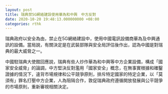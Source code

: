 ```yaml
---
layout: post
title: 瑞典禁5G網絡建設使用華為和中興　中方反對
date: 2020-10-20 19:48:13.000000000 +08:00
categories: rthk
---
```


瑞典政府以安全為由，禁止在5G網絡建設中，使用中國電訊設備商華為及中興通訊的設備。當局說，有關決定是在武裝部隊與安全局評估後作出，認為中國是對瑞典的最大威脅之一。

中國駐瑞典大使館回應說，瑞典有些人炒作華為和中興等中方企業設備，構成「國家安全威脅」的論調，中方堅決反對濫用「國家安全」概念，在無事實根據和確鑿證據的情況下，違背市場規律和公平競爭原則，排斥特定國家的特定企業，以「莫須有」罪名打壓中方企業，人為阻隔合作，敦促瑞典政府遵循開放發展與公平競爭的市場原則，重新審視相關決定。
